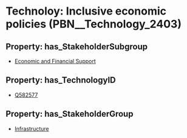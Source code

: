 # Technoloy: __Inclusive economic policies__ (PBN__Technology_2403)

## Property: has_StakeholderSubgroup

* [Economic and Financial Support](PBN__TechSubgroup_102)

## Property: has_TechnologyID

* [Q582577](Q582577)

## Property: has_StakeholderGroup

* [Infrastructure](PBN__TechGroup_4)

